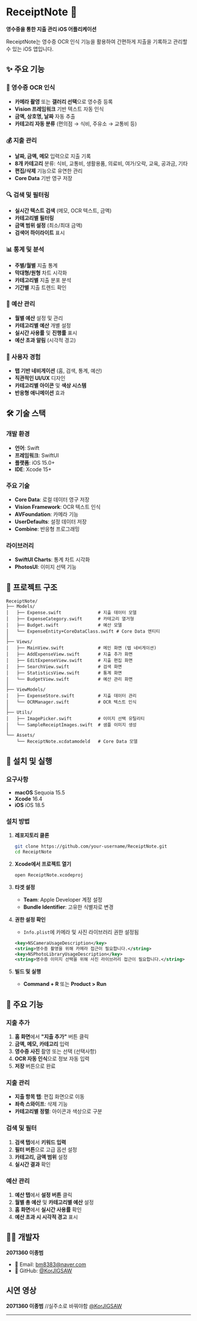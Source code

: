 # ReceiptNote 📱

**영수증을 통한 지출 관리 iOS 어플리케이션**

ReceiptNote는 영수증 OCR 인식 기능을 활용하여 간편하게 지출을 기록하고 관리할 수 있는 iOS 앱입니다.

## ✨ 주요 기능

### 📸 영수증 OCR 인식
- **카메라 촬영** 또는 **갤러리 선택**으로 영수증 등록
- **Vision 프레임워크** 기반 텍스트 자동 인식
- **금액, 상호명, 날짜** 자동 추출
- **카테고리 자동 분류** (편의점 → 식비, 주유소 → 교통비 등)

### 💰 지출 관리
- **날짜, 금액, 메모** 입력으로 지출 기록
- **8개 카테고리** 분류: 식비, 교통비, 생활용품, 의료비, 여가/오락, 교육, 공과금, 기타
- **편집/삭제** 기능으로 유연한 관리
- **Core Data** 기반 영구 저장

### 🔍 검색 및 필터링
- **실시간 텍스트 검색** (메모, OCR 텍스트, 금액)
- **카테고리별 필터링**
- **금액 범위 설정** (최소/최대 금액)
- **검색어 하이라이트** 표시

### 📊 통계 및 분석
- **주별/월별** 지출 통계
- **막대형/원형** 차트 시각화
- **카테고리별** 지출 분포 분석
- **기간별** 지출 트렌드 확인

### 💸 예산 관리
- **월별 예산** 설정 및 관리
- **카테고리별 예산** 개별 설정
- **실시간 사용률** 및 **진행률** 표시
- **예산 초과 알림** (시각적 경고)

### 📱 사용자 경험
- **탭 기반 네비게이션** (홈, 검색, 통계, 예산)
- **직관적인 UI/UX** 디자인
- **카테고리별 아이콘** 및 **색상 시스템**
- **반응형 애니메이션** 효과

## 🛠 기술 스택

### **개발 환경**
- **언어**: Swift
- **프레임워크**: SwiftUI
- **플랫폼**: iOS 15.0+
- **IDE**: Xcode 15+

### **주요 기술**
- **Core Data**: 로컬 데이터 영구 저장
- **Vision Framework**: OCR 텍스트 인식
- **AVFoundation**: 카메라 기능
- **UserDefaults**: 설정 데이터 저장
- **Combine**: 반응형 프로그래밍

### **라이브러리**
- **SwiftUI Charts**: 통계 차트 시각화
- **PhotosUI**: 이미지 선택 기능

## 📂 프로젝트 구조

```
ReceiptNote/
├── Models/
│   ├── Expense.swift              # 지출 데이터 모델
│   ├── ExpenseCategory.swift      # 카테고리 열거형
│   ├── Budget.swift               # 예산 모델
│   └── ExpenseEntity+CoreDataClass.swift # Core Data 엔티티
│
├── Views/
│   ├── MainView.swift             # 메인 화면 (탭 네비게이션)
│   ├── AddExpenseView.swift       # 지출 추가 화면
│   ├── EditExpenseView.swift      # 지출 편집 화면
│   ├── SearchView.swift           # 검색 화면
│   ├── StatisticsView.swift       # 통계 화면
│   └── BudgetView.swift           # 예산 관리 화면
│
├── ViewModels/
│   ├── ExpenseStore.swift         # 지출 데이터 관리
│   └── OCRManager.swift           # OCR 텍스트 인식
│
├── Utils/
│   ├── ImagePicker.swift          # 이미지 선택 유틸리티
│   └── SampleReceiptImages.swift  # 샘플 이미지 생성
│
└── Assets/
    └── ReceiptNote.xcdatamodeld   # Core Data 모델
```

## 🚀 설치 및 실행

### **요구사항**
- **macOS** Sequoia 15.5
- **Xcode** 16.4
- **iOS** iOS 18.5

### **설치 방법**
1. **레포지토리 클론**
   ```bash
   git clone https://github.com/your-username/ReceiptNote.git
   cd ReceiptNote
   ```

2. **Xcode에서 프로젝트 열기**
   ```bash
   open ReceiptNote.xcodeproj
   ```

3. **타겟 설정**
   - **Team**: Apple Developer 계정 설정
   - **Bundle Identifier**: 고유한 식별자로 변경

4. **권한 설정 확인**
   - `Info.plist`에 카메라 및 사진 라이브러리 권한 설정됨
   ```xml
   <key>NSCameraUsageDescription</key>
   <string>영수증 촬영을 위해 카메라 접근이 필요합니다.</string>
   <key>NSPhotoLibraryUsageDescription</key>
   <string>영수증 이미지 선택을 위해 사진 라이브러리 접근이 필요합니다.</string>
   ```

5. **빌드 및 실행**
   - **Command + R** 또는 **Product > Run**

## 📱 주요 기능

### **지출 추가**
1. **홈 화면**에서 **"지출 추가"** 버튼 클릭
2. **금액, 메모, 카테고리** 입력
3. **영수증 사진** 촬영 또는 선택 (선택사항)
4. **OCR 자동 인식**으로 정보 자동 입력
5. **저장** 버튼으로 완료

### **지출 관리**
- **지출 항목 탭**: 편집 화면으로 이동
- **좌측 스와이프**: 삭제 기능
- **카테고리별 정렬**: 아이콘과 색상으로 구분

### **검색 및 필터**
1. **검색 탭**에서 **키워드 입력**
2. **필터 버튼**으로 고급 옵션 설정
3. **카테고리, 금액 범위** 설정
4. **실시간 결과** 확인

### **예산 관리**
1. **예산 탭**에서 **설정 버튼** 클릭
2. **월별 총 예산** 및 **카테고리별 예산** 설정
3. **홈 화면**에서 **실시간 사용률** 확인
4. **예산 초과 시 시각적 경고** 표시


## 👨‍💻 개발자

**2071360 이종범**
- 📧 Email: bm8383@naver.com
- 💼 GitHub: [@KorJIGSAW](https://github.com/KorJIGSAW)

## 시연 영상

**2071360 이종범**
//실주소로 바꿔야함
[@KorJIGSAW](https://github.com/KorJIGSAW)

---
